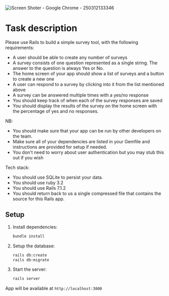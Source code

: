 ![iScreen Shoter - Google Chrome - 250312133346](https://github.com/user-attachments/assets/5fac2114-e762-4bf8-906f-a0f15d0301cd)

# Task description

Please use Rails to build a simple survey tool, with the following requirements:

- A user should be able to create any number of surveys
- A survey consists of one question represented as a single string. The answer to the question is always Yes or No.
- The home screen of your app should show a list of surveys and a button to create a new one
- A user can respond to a survey by clicking into it from the list mentioned above
- A survey can be answered multiple times with a yes/no response
- You should keep track of when each of the survey responses are saved
- You should display the results of the survey on the home screen with the percentage of yes and no responses.

NB:

- You should make sure that your app can be run by other developers on the team.
- Make sure all of your dependencies are listed in your Gemfile and instructions are provided for setup if needed.
- You don't need to worry about user authentication but you may stub this out if you wish

Tech stack:

- You should use SQLite to persist your data.
- You should use ruby 3.2
- You should use Rails 7.1.2
- You should return back to us a single compressed file that contains the source for this Rails app.

## Setup

1. Install dependencies:

   ```bash
   bundle install
   ```

2. Setup the database:

   ```bash
   rails db:create
   rails db:migrate
   ```

3. Start the server:
   ```bash
   rails server
   ```

App will be available at `http://localhost:3000`
